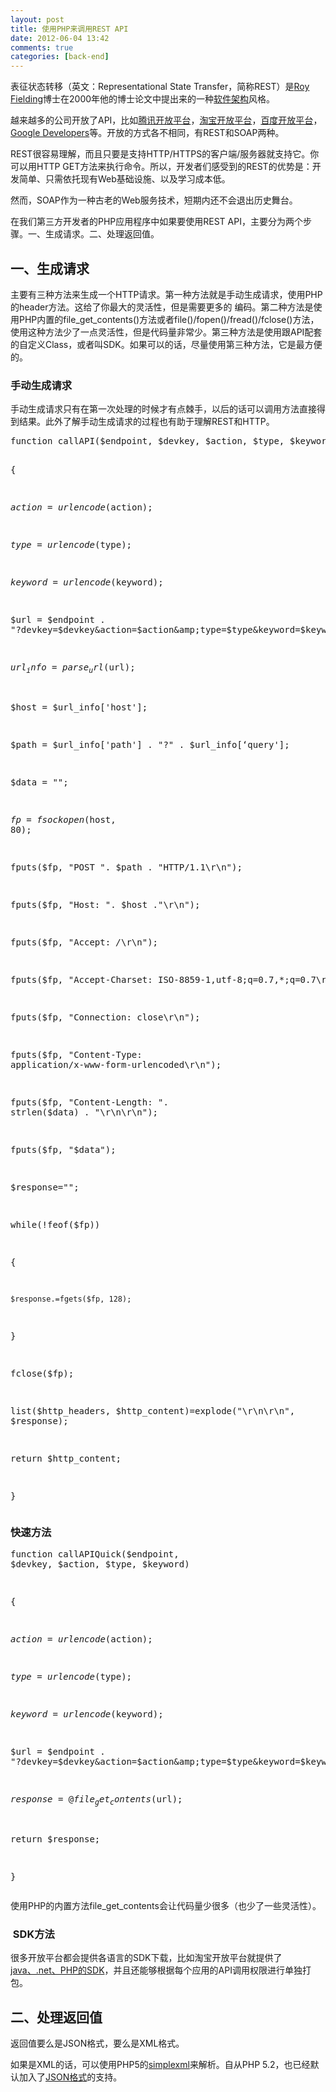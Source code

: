 ```yaml
---
layout: post
title: 使用PHP来调用REST API
date: 2012-06-04 13:42
comments: true
categories: [back-end]
---
```


表征状态转移（英文：Representational State Transfer，简称REST）是<a title="Roy Fielding（尚未撰写）" href="http://zh.wikipedia.org/w/index.php?title=Roy_Fielding&amp;action=edit&amp;redlink=1">Roy Fielding</a>博士在2000年他的博士论文中提出来的一种<a title="软件架构" href="http://zh.wikipedia.org/wiki/%E8%BD%AF%E4%BB%B6%E6%9E%B6%E6%9E%84">软件架构</a>风格。

越来越多的公司开放了API，比如<a href="http://open.qq.com/">腾讯开放平台</a>，<a href="http://open.taobao.com">淘宝开放平台</a>，<a href="http://open.baidu.com/">百度开放平台</a>，<a href="https://developers.google.com/">Google Developers</a>等。开放的方式各不相同，有REST和SOAP两种。

REST很容易理解，而且只要是支持HTTP/HTTPS的客户端/服务器就支持它。你可以用HTTP GET方法来执行命令。所以，开发者们感受到的REST的优势是：开发简单、只需依托现有Web基础设施、以及学习成本低。

然而，SOAP作为一种古老的Web服务技术，短期内还不会退出历史舞台。

在我们第三方开发者的PHP应用程序中如果要使用REST API，主要分为两个步骤。一、生成请求。二、处理返回值。
<h2>一、生成请求</h2>
主要有三种方法来生成一个HTTP请求。第一种方法就是手动生成请求，使用PHP的header方法。这给了你最大的灵活性，但是需要更多的 编码。第二种方法是使用PHP内置的file_get_contents()方法或者file()/fopen()/fread()/fclose()方法，使用这种方法少了一点灵活性，但是代码量非常少。第三种方法是使用跟API配套的自定义Class，或者叫SDK。如果可以的话，尽量使用第三种方法，它是最方便的。
<h3>手动生成请求</h3>
手动生成请求只有在第一次处理的时候才有点棘手，以后的话可以调用方法直接得到结果。此外了解手动生成请求的过程也有助于理解REST和HTTP。
<pre>function callAPI($endpoint, $devkey, $action, $type, $keyword)

{

  $action = urlencode($action);

  $type = urlencode($type);

  $keyword = urlencode($keyword);

  $url = $endpoint . "?devkey=$devkey&amp;action=$action&amp;type=$type&amp;keyword=$keyword";

  $url_info = parse_url($url);

  $host = $url_info['host'];

  $path = $url_info['path'] . "?" . $url_info[‘query'];

  $data = "";

  $fp=fsockopen($host, 80);

  fputs($fp, "POST ". $path . "HTTP/1.1\r\n");

  fputs($fp, "Host: ". $host ."\r\n");

  fputs($fp, "Accept: */*\r\n");

  fputs($fp, "Accept-Charset: ISO-8859-1,utf-8;q=0.7,*;q=0.7\r\n");

  fputs($fp, "Connection: close\r\n");

  fputs($fp, "Content-Type: application/x-www-form-urlencoded\r\n");

  fputs($fp, "Content-Length: ". strlen($data) . "\r\n\r\n");

  fputs($fp, "$data");

  $response="";

  while(!feof($fp))

  {

    $response.=fgets($fp, 128);

  }

  fclose($fp);

  list($http_headers, $http_content)=explode("\r\n\r\n", $response);

  return $http_content;

}</pre><h3>快速方法</h3><pre>function callAPIQuick($endpoint, $devkey, $action, $type, $keyword)

{

  $action = urlencode($action);

  $type = urlencode($type);

  $keyword = urlencode($keyword);

  $url = $endpoint . "?devkey=$devkey&amp;action=$action&amp;type=$type&amp;keyword=$keyword";

  $response = @file_get_contents($url);

  return $response;

}</pre>
使用PHP的内置方法file_get_contents会让代码量少很多（也少了一些灵活性）。
<h3> SDK方法</h3>
很多开放平台都会提供各语言的SDK下载，比如淘宝开放平台就提供了<a href="http://open.taobao.com/doc/detail.htm?id=34">java、.net、PHP的SDK</a>，并且还能够根据每个应用的API调用权限进行单独打包。
<h2>二、处理返回值</h2>
返回值要么是JSON格式，要么是XML格式。

如果是XML的话，可以使用PHP5的<a href="http://www.w3schools.com/php/php_xml_simplexml.asp">simplexml</a>来解析。自从PHP 5.2，也已经默认加入了<a href="http://www.ruanyifeng.com/blog/2011/01/json_in_php.html">JSON格式</a>的支持。

